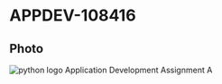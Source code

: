 # APPDEV-108416
## Photo
![python logo](rubaitul-azad-ZIPFteu-R8k-unsplash.jpg)
Application Development Assignment A